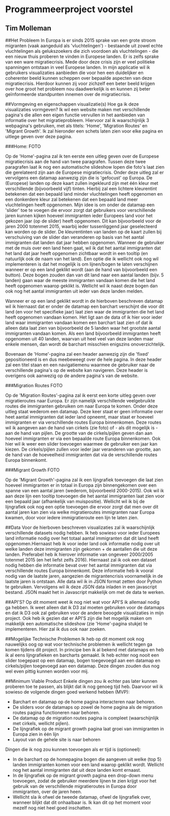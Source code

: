 # Programmeerproject voorstel
## Tim Molleman

##Het Probleem
In Europa is er sinds 2015 sprake van een grote stroom migranten (vaak aangeduid als 'vluchtelingen') - bestaande uit zowel echte vluchtelingen als gelukszoekers die zich voordoen als vluchtelingen - die een nieuw thuis proberen te vinden in Europese landen. Er is zelfs sprake van een ware migratiecrisis. Mede door deze crisis zijn er veel politieke spanningen ontstaan in veel Europese landen.
In mijn applicatie wil ik gebruikers visualizaties aanbieden die voor hen een duidelijker en coherenter beeld kunnen scheppen over bepaalde aspecten van deze migratiecrisis. Hierdoor kunnen zij voor zichzelf een beter beeld krijgen over hoe groot het probleem nou daadwerkelijk is en kunnen zij beter geïnformeerde standpunten innemen over de migratiecrisis.

##Vormgeving en eigenschappen visualizatie(s)
Hoe ga ik deze visualizaties vormgeven? Ik wil een website maken met verschillende pagina's die allen een eigen functie vervullen in het aanbieden van informatie over het migratieprobleem. Hiervoor zal ik waarschijnlijk 3 webpagina's gebruiken, met als titels: 'Home', 'Migration Routes' en 'Migrant Growth'. Ik zal hieronder een schets laten zien voor elke pagina en uitlege geven over deze pagina.

###Home:
FOTO

Op de 'Home'-pagina zal ik ten eerste een uitleg geven over de Europese migratiecrisis aan de hand van twee paragrafen. Tussen deze twee paragrafen laat ik nog een automatische slideshow lopen die foto's laat zien die gerelateerd zijn aan de Europese migratiecrisis. Onder deze uitleg zal er vervolgens een datamap aanwezig zijn die is 'gefocust' op Europa. De (Europese) landen op deze kaart zullen ingekleurd zijn met één kleur met verschillende (bijvoorbeeld vijf) tinten. Hierbij zal een lichtere kleurentint betekenen dat een bepaald land minder vluchtelingen heeft opgenomen en een donkerdere kleur zal betekenen dat een bepaald land meer vluchtelingen heeft opgenomen. Mijn idee is om onder de datamap een 'slider' toe te voegen die ervoor zorgt dat gebruikers voor verschillende jaren kunnen kijken hoeveel immigranten ieder Europees land voor het gekozen jaar (op de slider) heeft opgenomen. Dit kan bijvoorbeeld voor de jaren 2000 totenmet 2015, waarbij ieder tussenliggend jaar geselecteerd kan worden op de slider. De kleurentinten van landen op de kaart zullen bij verschuiving van de slider dan veranderen op basis van het aantal immigranten dat landen dat jaar hebben opgenomen. Wanneer de gebruiker met de muis over een land heen gaat, wil ik dat het aantal immigranten dat het land dat jaar heeft opgenomen zichtbaar wordt in een tooltip (en natuurlijk ook de naam van het land). 
Een optie die ik wellicht ook nog wil implementeren is dat het mogelijk is om lijnen/bogen te laten verschijnen wanneer er op een land geklikt wordt (aan de hand van bijvoorbeeld een button). Deze bogen zouden dan van dit land naar een aantal landen (bijv. 5 landen) gaan waar de meeste immigranten vandaan komen die het land heeft opgenomen waarop geklikt is. Wellicht wil ik naast deze bogen dan ook nog het aantal immigranten uit ieder van deze landen melden.

Wanneer er op een land geklikt wordt in de hierboven beschreven datamap wil ik hiernaast dat er onder de datamap een barchart verschijnt die voor dit land (en voor het specifieke jaar) laat zien waar de immigranten die het land heeft opgenomen vandaan komen. Het ligt aan de data of ik hier voor ieder land waar immigranten vandaan komen een barchart laat zien of dat ik alleen data laat zien van bijvoorbeeld de 5 landen waar het grootste aantal immigranten vandaan komen. Als een land bijvoorbeeld immigranten heeft opgenomen uit 40 landen, waarvan uit heel veel van deze landen maar enkele mensen, dan wordt de barchart misschien enigszins onoverzichtelijk.

Bovenaan de 'Home'-pagina zal een header aanwezig zijn die 'fixed' gepositioneerd is en dus meebeweegt over de hele pagina. In deze header zal een titel staan en een navigatiemenu waarmee de gebruiker naar de verschillende pagina's op de website kan navigeren. Deze header is overigens ook aanwezig op de andere pagina's van de website.

###Migration Routes
FOTO

Op de 'Migration Routes'-pagina zal ik eerst een korte uitleg geven over migratieroutes naar Europa. Er zijn namelijk verschillende veelgebruikte routes die immigranten gebruiken om naar Europa te komen. Onder deze uitleg staat wederom een datamap. Deze keer staat er geen informatie over heet aantal immigranten dat ieder land opneemt, maar staat er hoeveel immigranten er via verschillende routes Europa binnenkomen. Deze routes wil ik aangeven aan de hand van cirkels (zie foto) of - als dit mogelijk is - aan de hand van pijlen. De grootte van de cirkels/pijlen geven dan aan hoeveel immigranten er via een bepaalde route Europa binnenkomen. Ook hier wil ik weer een slider toevoegen waarmee de gebruiker een jaar kan kiezen. De cirkels/pijlen zullen voor ieder jaar veranderen van grootte, aan de hand van de hoeveelheid immigranten dat via de verschillende routes Europa binnenkomt.

###Migrant Growth
FOTO

Op de 'Migrant Growth'-pagina zal ik een lijngrafiek toevoegen die laat zien hoeveel immigranten er in totaal in Europa zijn binnengekomen over een spanne van een aantal jaren (wederom, bijvoorbeeld 2000-2015). Ook wil ik aan deze lijn een tooltip toevoegen die het aantal immigranten laat zien voor een bepaald jaar (afhankelijk van muispositie). Wellicht wil ik bij de lijngrafiek ook nog een optie toevoegen die ervoor zorgt dat men over dit aantal jaren kan zien via welke migratieroutes immigranten naar Europa kwamen, door voor iedere immigratieroute een lijn te laten zien.

##Data
Voor de hierboven beschreven visualizaties zal ik waarschijnlijk verschillende datasets nodig hebben. Ik heb sowieso voor ieder Europees land informatie nodig over het totaal aantal immigranten dat dit land heeft opgenomen.Hiernaast heb ik voor ieder land ook informatie nodig over uit welke landen deze immigranten zijn gekomen + de aantallen die uit deze landen. Preferabel heb ik hierover informatie van ongeveer 2000/2005 totenmet 2015 (en het liefst zelfs 2016). Hiernaast zal ik ook een dataset nodig hebben die informatie bevat over het aantal immigranten dat via verschillende routes Europa binnenkomt. Deze informatie heb ik vooral nodig van de laatste jaren, aangezien de migrantencrisis voornamelijk in de laatste jaren is ontstaan. Alle data wil ik in JSON format zetten door Python te gebruiken. Vervolgens wil ik deze JSON data inladen in een javascript bestand. JSON maakt het in Javascript makkelijk om met de data te werken.

##API'S?
Op dit moment weet ik nog niet wat voor API'S ik allemaal nodig ga hebben. Ik weet alleen dat ik D3 zal moeten gebruiken voor de datamaps en dat ik D3 ook zal gebruiken voor de andere beoogde visualizaties in mijn project. Ook heb ik gezien dat er API'S zijn die het mogelijk maken om makkelijk een automatische slideshow (zie 'Home'-pagina stukje) te implementeren. Hier zal ik dus ook naar zoeken. 

##Mogelijke Technische Problemen
Ik heb op dit moment ook nog nauwelijks oog op wat voor technische problemen ik wellicht tegen ga komen tijdens dit project. In principe ben ik al bekend met datamaps en heb ik al eens lijngrafieken en barcharts gemaakt. Ik heb echter nog nooit een slider toegepast op een datamap, bogen toegevoegd aan een datamap en cirkels/pijlen toegevoegd aan een datamap. Deze dingen zouden dus nog wel even pittig kunnen worden voor mij.

##Minimum Viable Product
Enkele dingen zou ik echter pas later kunnen proberen toe te passen, als blijkt dat ik nog genoeg tijd heb. 
Daarvoor wil ik sowieso de volgende dingen goed werkend hebben (MVP):
- Barchart en datamap op de home pagina interacteren naar behoren.
- De sliders voor de datamaps op zowel de home pagina als de migration routes pagina functioneren naar behoren.
- De datamap op de migration routes pagina is compleet (waarschijnlijk met cirkels, wellicht pijlen).
- De lijngrafiek op de migrant growth pagina laat groei van immigranten in Europa zien in één lijn
- Layout van de gehele site is naar behoren

Dingen die ik nog zou kunnen toevoegen als er tijd is (optioneel):
- In de barchart op de homepagina bogen die aangeven uit welke (top 5) landen immigranten komen voor een land waarop geklikt wordt. Wellicht nog het aantal immigranten dat uit deze landen komt ernaast.
- In de lijngrafiek op de migrant growth pagina een drop-down menu toevoegen, zodat de gebruiker meerdere lijnen te zien krijgt voor het gebruik van de verschillende migratieroutes in Europa door immigranten, over de jaren heen.
- Wellicht sla ik ofwel de tweede datamap, ofwel de lijngrafiek over, wanneer blijkt dat dit onhaalbaar is. Ik kan dit op het moment voor mezelf nog niet heel goed inschatten.




